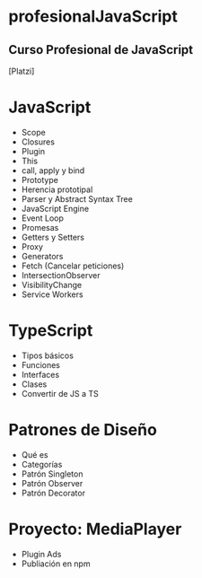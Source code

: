 # profesionalJavaScript
## Curso Profesional de JavaScript
[Platzi]

# JavaScript
- Scope
- Closures
- Plugin
- This
- call, apply y bind
- Prototype
- Herencia prototipal
- Parser y Abstract Syntax Tree
- JavaScript Engine
- Event Loop
- Promesas
- Getters y Setters
- Proxy
- Generators
- Fetch (Cancelar peticiones)
- IntersectionObserver
- VisibilityChange
- Service Workers

# TypeScript
- Tipos básicos
- Funciones
- Interfaces
- Clases
- Convertir de JS a TS

# Patrones de Diseño
- Qué es
- Categorías
- Patrón Singleton
- Patrón Observer
- Patrón Decorator

# Proyecto: MediaPlayer
- Plugin Ads
- Publiación en npm
